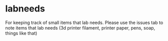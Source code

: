 # labneeds
For keeping track of small items that lab needs. 
Please use the issues tab to note items that lab needs (3d printer filament, printer paper, pens, soap, things like that)
